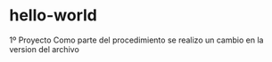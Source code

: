 # hello-world
1º Proyecto
Como parte del procedimiento se realizo un cambio en la version del archivo
